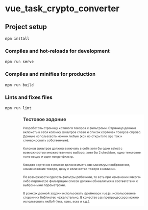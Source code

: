 # vue_task_crypto_converter

## Project setup

```
npm install
```

### Compiles and hot-reloads for development

```
npm run serve
```

### Compiles and minifies for production

```
npm run build
```

### Lints and fixes files

```
npm run lint
```

<!-- ![Resume previews](/Task.jpg) -->
<div align ="center">
  <img src = "Task.jpeg" 
      alt = "ТЗ" 
      width="80%"     
  />
</div>
